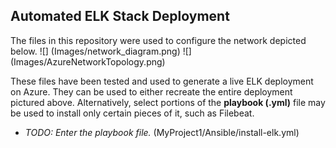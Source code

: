 ## Automated ELK Stack Deployment

The files in this repository were used to configure the network depicted below.
![] (Images/network_diagram.png)
![] (Images/AzureNetworkTopology.png)

These files have been tested and used to generate a live ELK deployment on Azure. They can be used to either recreate the entire deployment pictured above. Alternatively, select portions of the **playbook (.yml)** file may be used to install only certain pieces of it, such as Filebeat.

  - _TODO: Enter the playbook file._
  (MyProject1/Ansible/install-elk.yml)
